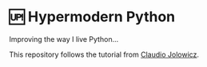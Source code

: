# 🆙 Hypermodern Python
Improving the way I live Python...

This repository follows the tutorial from 
[Claudio Jolowicz](https://cjolowicz.github.io/posts/hypermodern-python-01-setup/).
